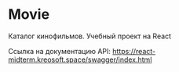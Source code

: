 # Movie
Каталог кинофильмов. 
Учебный проект на React

Ссылка на документацию API:  https://react-midterm.kreosoft.space/swagger/index.html 
